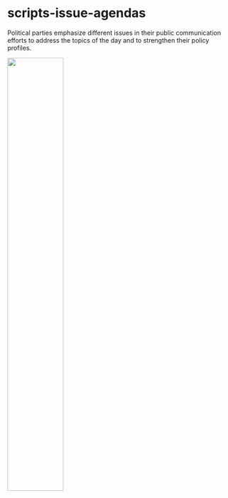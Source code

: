 # scripts-issue-agendas
Political parties emphasize different issues in their public communication efforts to address the topics of the day and to strengthen their policy profiles.


<img src="https://github.com/cornelius-erfort/scripts-issue-agendas/blob/main/plots/9 - Immigration_union_fraktion.png" width="50%">

